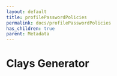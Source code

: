 ```yaml
---
layout: default
title: profilePasswordPolicies
permalink: docs/profilePasswordPolicies
has_children: true
parent: Metadata
---
```



# Clays Generator

